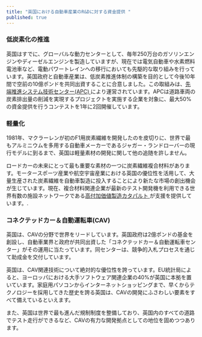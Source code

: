 ```yaml
---
title: "英国における自動車産業のR&Dに対する資金提供 "
published: true
---
```

### 低炭素化の推進

英国はすでに、グローバルな動力センターとして、毎年250万台のガソリンエンジンやディーゼルエンジンを製造していますが、現在では電気自動車や水素燃料電池車など、電動パワートレインへの移行においても先駆的な取り組みを行っています。英国政府と自動車産業は、低炭素推進体制の構築を目的として今後10年間で空前の10億ポンドを共同出資することに合意しました。この取組みは、[先端推進システム技術センター(APC) ](http://www.apcuk.co.uk/)により運営されています。APCは道路車両の炭素排出量の削減を実現するプロジェクトを実施する企業を対象に、最大50%の資金提供を行うコンテストを1年に2回開催しています。



### 軽量化

1981年、マクラーレンが初のF1用炭素繊維を開発したのを皮切りに、世界で最もアルミニウムを多用する自動車メーカーであるジャガー・ランドローバーの現行モデルに到るまで、英国は軽量素材の開発に関して他の追随を許しません。

ロードカーの未来にとって最も重要な素材の一つに炭素繊維複合材料があります。モータースポーツ産業や航空宇宙産業における英国の優位性を活用して、大量生産された炭素繊維を自動車製造に投入することにより新たな市場の創出機会が生じています。現在、複合材料関連企業が最新のテスト開発機を利用できる世界有数の施設ネットワークである[高付加価値製造カタパルト ](https://hvm.catapult.org.uk/)が支援を提供しています。. 


### コネクテッドカー＆自動運転車(CAV)

英国は、CAVの分野で世界をリードしています。英国政府は2億ポンドの基金を創設し、自動車業界と政府が共同出資した「コネクテッドカー＆自動運転車センター」がその運用に当たっています。同センターは、競争的入札プロセスを通じて助成金を交付しています。

英国は、CAV関連技術について絶対的な優位性を誇っています。EU統計局によると、ヨーロッパにおける大手ソフトウェア関連企業の40%が英国に本拠を置いています。家庭用パソコンからインターネットショッピングまで、早くからテクノロジーを採用してきた歴史を誇る英国は、CAVの開発にふさわしい要素をすべて備えているといえます。

また、英国は世界で最も進んだ規制制度を整備しており、英国内のすべての道路でテスト走行ができるなど、CAVの有力な開発拠点としての地位を固めつつあります。
